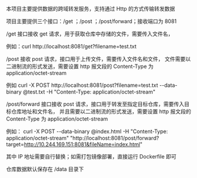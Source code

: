 本项目主要提供数据的跨域转发服务，支持通过 Http 的方式传输转发数据

项目主要提供三个接口：/get ；/post ；/post/forward；接收端口为 8081

/get 接口接收 get 请求，用于获取仓库中存储的文件，需要传入文件名，

例如：curl http://localhost:8081/get?filename=test.txt 

/post 接收 post 请求，接口用于上传文件，需要传入文件名和文件，
文件需要以二进制流的形式发送，需要设置 http 报文段的 Content-Type 
为 application/octet-stream 

例如 curl -X POST http://localhost:8081/post?filename=test.txt 
--data-binary @test.txt -H "Content-Type: application/octet-stream"

/post/forward 接口接收 post 请求，接口用于转发至指定目标仓库，需要传入目标仓库地址和文件名，
并且需要以二进制流的形式发送，需要设置 http 报文段的 Content-Type 为 application/octet-stream

例如： curl -X POST --data-binary @index.html 
-H "Content-Type: application/octet-stream" "http://localhost:8081/post/forward?target=http://10.244.169.151:8081&fileName=index.html"

其中 IP 地址需要自行替换；如需打包镜像部署，直接运行 Dockerfile 即可

仓库数据默认保存在 /data 目录下



 